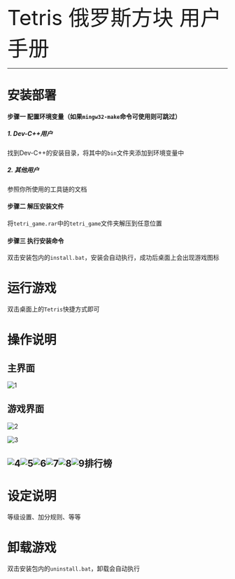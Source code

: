 <font size=10>Tetris 俄罗斯方块 用户手册</font>

------

# 安装部署

#### 步骤一    配置环境变量（如果`mingw32-make`命令可使用则可跳过）

##### 1. Dev-C++用户

找到Dev-C++的安装目录，将其中的`bin`文件夹添加到环境变量中

##### 2. 其他用户

参照你所使用的工具链的文档

#### 步骤二    解压安装文件

将`tetri_game.rar`中的`tetri_game`文件夹解压到任意位置

#### 步骤三    执行安装命令

双击安装包内的`install.bat`，安装会自动执行，成功后桌面上会出现游戏图标



# 运行游戏

双击桌面上的`Tetris`快捷方式即可



# 操作说明

## 主界面

![1](C:\Users\15959\Desktop\截图图库\1.png)

## 游戏界面



![2](C:\Users\15959\Desktop\截图图库\2.png)

![3](C:\Users\15959\Desktop\截图图库\3.png)

## ![4](C:\Users\15959\Desktop\截图图库\4.png)![5](C:\Users\15959\Desktop\截图图库\5.png)![6](C:\Users\15959\Desktop\截图图库\6.png)![7](C:\Users\15959\Desktop\截图图库\7.png)![8](C:\Users\15959\Desktop\截图图库\8.png)![9](C:\Users\15959\Desktop\截图图库\9.png)排行榜



# 设定说明

等级设置、加分规则、等等



# 卸载游戏

双击安装包内的`uninstall.bat`，卸载会自动执行